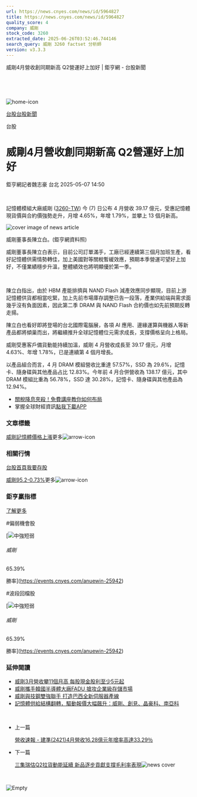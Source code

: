 ```yaml
---
url: https://news.cnyes.com/news/id/5964827
title: https://news.cnyes.com/news/id/5964827
quality_score: 4
company: 威剛
stock_code: 3260
extracted_date: 2025-06-26T03:52:46.744146
search_query: 威剛 3260 factset 分析師
version: v3.3.3
---
```


威剛4月營收創同期新高 Q2營運好上加好 | 鉅亨網 - 台股新聞

‌

‌

![home-icon](/assets/icons/breadCrumb/symbol-icon-home.svg)

[台股](/news/cat/tw_stock)[台股新聞](/news/cat/tw_stock_news)

台股

# 威剛4月營收創同期新高 Q2營運好上加好

鉅亨網記者魏志豪 台北 2025-05-07 14:50

‌

記憶體模組大廠威剛 ([3260-TW](https://www.cnyes.com/twstock/3260)) 今 (7) 日公布 4 月營收 39.17 億元，受惠記憶體現貨價與合約價強勢走升，月增 4.65%，年增 1.79%，並攀上 13 個月新高。

![cover image of news article](/_next/image?url=https%3A%2F%2Fcimg.cnyes.cool%2Fprod%2Fnews%2F5964827%2Fl%2Ffcb5e20b830fb5425baa39c0591c5f89.jpg&w=3840&q=75)

威剛董事長陳立白。(鉅亨網資料照)

威剛董事長陳立白表示，目前公司訂單滿手，工廠已經連續第三個月加班生產，看好記憶體供需情勢轉佳，加上美國對等關稅暫緩效應，預期本季營運可望好上加好，不僅業績穩步升溫，整體績效也將明顯優於第一季。

‌

陳立白指出，由於 HBM 產能排擠與 NAND Flash 減產效應同步顯現，目前上游記憶體供貨都相當吃緊，加上先前市場庫存調整已告一段落，產業供給端與需求面幾乎沒有負面因素，因此第二季 DRAM 與 NAND Flash 合約價也如先前預期反轉走揚。

陳立白也看好即將登場的台北國際電腦展，各項 AI 應用、邊緣運算與機器人等新產品都將傾巢而出，將繼續推升全球記憶體位元需求成長，支撐價格呈向上格局。

威剛受惠客戶備貨動能持續加溫，威剛 4 月營收成長至 39.17 億元，月增 4.63%、年增 1.78%，已是連續第 4 個月增長。

以產品組合而言，4 月 DRAM 模組營收比重達 57.57%，SSD 為 29.6%，記憶卡、隨身碟與其他產品占比 12.83%。今年前 4 月合併營收為 138.17 億元，其中 DRAM 模組比重為 56.78%，SSD 達 30.28%，記憶卡、隨身碟與其他產品為 12.94%。

* [關稅降息夾殺！免費講座教你如何布局](https://www.rsc.com.tw/Cnyes_RSC/SeminarBooking2025InvestmentOutlook.aspx?utm_source=anue&utm_medium=usstocks_end)
* 掌握全球財經資訊[點我下載APP](http://www.cnyes.com/app/?utm_source=mweb&utm_medium=HamMenuBanner&utm_campaign=fixed&utm_content=entr)

### 文章標籤

[威剛](https://news.cnyes.com/tag/威剛 "威剛")[記憶體](https://news.cnyes.com/tag/記憶體 "記憶體")[價格](https://news.cnyes.com/tag/價格 "價格")[上漲](https://news.cnyes.com/tag/上漲 "上漲")更多![arrow-icon](/assets/icons/arrows/arrow-down.svg)

### 相關行情

[台股首頁](https://www.cnyes.com/twstock)[我要存股](https://supr.link/8OHaU)

[威剛95.2-0.73%](https://www.cnyes.com/twstock/3260)更多![arrow-icon](/assets/icons/arrows/arrow-down.svg)

### 鉅亨贏指標

[了解更多](https://events.cnyes.com/anuewin-25942)

#偏弱機會股

[![中強短弱](/assets/icons/win-indicator/long-to-short.svg)

###### 威剛

65.39%

勝率](https://events.cnyes.com/anuewin-25942)

#波段回檔股

[![中強短弱](/assets/icons/win-indicator/long-to-short.svg)

###### 威剛

65.39%

勝率](https://events.cnyes.com/anuewin-25942)

### 延伸閱讀

* [威剛3月營收攀11個月高 每股現金股利至少5元起](/news/id/5925252)
* [威剛攜手韓國半導體大廠FADU 搶攻企業級存儲市場](/news/id/5936762)
* [威剛與技鋼雙強聯手 打造巴西全新伺服器產線](/news/id/5949069)
* [記憶體供給結構翻轉，驅動報價大幅飆升：威剛、創見、晶豪科、南亞科](/news/id/6031750)

‌

* 上一篇

  [營收速報 - 建準(2421)4月營收16.28億元年增率高達33.29％](/news/id/5965407)
* 下一篇

  [三集瑞估Q2拉貨動能延續 新品逐步貢獻支撐毛利率表現](/news/id/5964604)![news cover](https://cimg.cnyes.cool/prod/news/5964604/m/7d3558c5ba2f3b2d144f6a0c80349ffe.jpg)

‌

![Empty](/assets/icons/skeleton/empty-image.svg)

‌